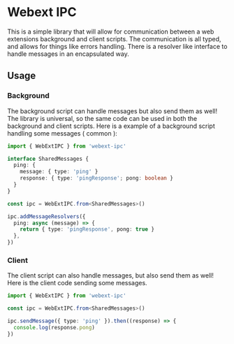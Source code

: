 # Webext IPC

This is a simple library that will allow for communication between a web extensions background and client scripts. The communication is all typed, and allows for things like errors handling. There is a resolver like interface to handle messages in an encapsulated way.

## Usage

### Background

The background script can handle messages but also send them as well! The library is universal, so the same code can be used in both the background and client scripts. Here is a example of a background script handling some messages ( common ):

```typescript
import { WebExtIPC } from 'webext-ipc'

interface SharedMessages {
  ping: {
    message: { type: 'ping' }
    response: { type: 'pingResponse'; pong: boolean }
  }
}

const ipc = WebExtIPC.from<SharedMessages>()

ipc.addMessageResolvers({
  ping: async (message) => {
    return { type: 'pingResponse', pong: true }
  },
})
```

### Client

The client script can also handle messages, but also send them as well! Here is the client code sending some messages.

```typescript
import { WebExtIPC } from 'webext-ipc'

const ipc = WebExtIPC.from<SharedMessages>()

ipc.sendMessage({ type: 'ping' }).then((response) => {
  console.log(response.pong)
})
```
